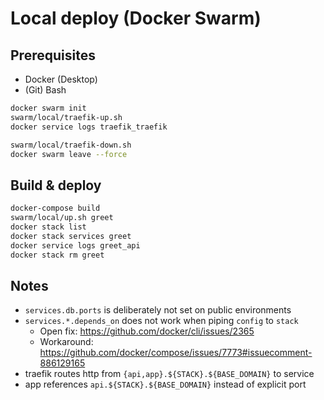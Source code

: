 # Local deploy (Docker Swarm)

## Prerequisites

- Docker (Desktop)
- (Git) Bash

```bash
docker swarm init
swarm/local/traefik-up.sh
docker service logs traefik_traefik
```

```bash
swarm/local/traefik-down.sh
docker swarm leave --force
```

## Build & deploy

```bash
docker-compose build
swarm/local/up.sh greet
docker stack list
docker stack services greet
docker service logs greet_api
docker stack rm greet
```

## Notes

- `services.db.ports` is deliberately not set on public environments
- `services.*.depends_on` does not work when piping `config` to `stack`
  - Open fix: https://github.com/docker/cli/issues/2365
  - Workaround: https://github.com/docker/compose/issues/7773#issuecomment-886129165
- traefik routes http from `{api,app}.${STACK}.${BASE_DOMAIN}` to service
- app references `api.${STACK}.${BASE_DOMAIN}` instead of explicit port
